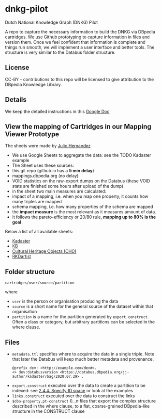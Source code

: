 # dnkg-pilot
Dutch National Knowledge Graph (DNKG) Pilot

A repo to capture the necessary information to build the DNKG via DBpedia cartridges. We use Github prototyping to capture information in files and version them. Once we feel confident that information is complete and things run smooth, we will implement a user interface and better tools.  The structure is very similar to the Databus folder structure. 

## License 
CC-BY - contributions to this repo will be licensed to give attribution to the DBpedia Knowledge Library. 

## Details 
We keep the detailed instructions in this [Google Doc](https://docs.google.com/document/d/19VbocJaTaXDlTtOaO8DgbMDgRQo0OhYwvQ3M7CuRDvs/edit)
 
## View the mapping of Cartridges in our Mapping Viewer Prototype
The sheets were made by [Julio Hernandez](https://github.com/Julio-Noe) 

* We use Google Sheets to aggregate the data: see the TODO Kadaster example
* The Sheet uses these sources:
 * this git repo (github.io has a **5 min delay**)
 * mappings.dbpedia.org (no delay)
 * VOID statistics on the raw-export dumps on the Databus (these VOID stats are finished some hours after upload of the dump)
* in the sheet two main measures are calculated:
 * impact of a mapping, i.e. when you map one property, it counts how many triples are mapped
 * schema mapping, i.e. how many properties of the schema are mapped
* the **impact measure** is the most relevant as it measures amount of data. 
* It follows the pareto-efficiency or 20/80 rule, **mapping up to 80% is the goal**

Below a list of all available sheets:

- [Kadaster](https://docs.google.com/spreadsheets/d/16gxuMl5B3T-xcGwso8cpXkZFCTXaBEm6qVH7C5hveSc/edit?usp=sharing)
- [KB](https://docs.google.com/spreadsheets/d/1jMPqJUdvHQglujcXdGZUD22Nie-sWVXEya-NC13QcDg/edit?usp=sharing)
- [Cultural Heritage Objects (CHO)](https://docs.google.com/spreadsheets/d/1oIV0R3Ugrpt9voFcwK8KSSRlz69yDyU4zF28GcrmiXA/edit?usp=sharing)
- [RKDartist](https://docs.google.com/spreadsheets/d/1MQ5CIwxnBPlFTM1u1t-ZtxGE9UJE26kW9CP3GSyZ-2I/edit?usp=sharing)

## Folder structure

`cartridges/user/source/partition`

where 
  * `user` is the person or organisation producing the data
  * `source` is a short name for the general source of the dataset within that organisation
  * `partition` is a name for the partition generated by `export.construct`. Often a class or category, but arbitrary partitions can be selected in the where clause.
  
## Files 
  * `metadata.ttl` specifies where to acquire the data in a single triple. Note that later the Databus will keep much better metadata and provenance. 
     ```
     @prefix dev: <http://example.com/dev#>.
     <> dev:databusversion <https://databus.dbpedia.org/jj-author/kadaster/bag/2020.07.29> . 
     ```
  * `export.construct` executed over the data to create a partition to be indexed: see [2.4.4. Specify ID space](https://docs.google.com/document/d/19VbocJaTaXDlTtOaO8DgbMDgRQo0OhYwvQ3M7CuRDvs/edit#heading=h.uq0c3d5vz3j8) or look at the examples
  * `links.construct` executed over the data to construct the links 
  * `$dbo-property.pt-construct` 0...n files that export the complex structure described in the where clause, to a flat, coarse-grained DBpedia-like structure in the CONSTRUCT clause

